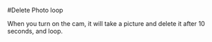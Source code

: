 #Delete Photo loop

When you turn on the cam, it will take a picture and delete it after 10 seconds, and loop.
